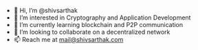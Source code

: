 - 👋 Hi, I’m @shivsarthak
- 👀 I’m interested in Cryptography and Application Development
- 🌱 I’m currently learning blockchain and P2P communication
- 💞️ I’m looking to collaborate on a decentralized network
- 📫 Reach me at mail@shivsarthak.com
